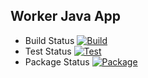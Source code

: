 ## Worker Java App
  * Build Status
[![Build](https://586f3fb0f673.ngrok-free.app/buildStatus/icon?job=instavote%2Fworker-build)](https://586f3fb0f673.ngrok-free.app/job/instavote/job/worker-build/)
  * Test Status
[![Test](https://586f3fb0f673.ngrok-free.app/buildStatus/icon?job=instavote%2Fworker-test)](https://586f3fb0f673.ngrok-free.app/job/instavote/job/worker-test/)
  * Package Status
[![Package](https://586f3fb0f673.ngrok-free.app/buildStatus/icon?job=instavote%2Fworker-package)](https://586f3fb0f673.ngrok-free.app/job/instavote/job/worker-package/)
